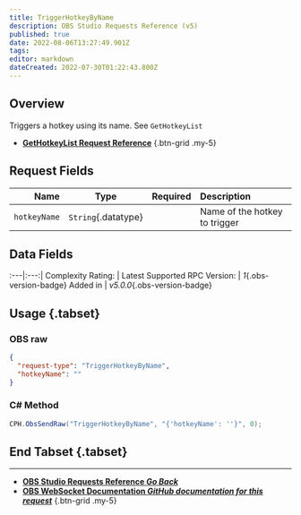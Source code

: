 ```yaml
---
title: TriggerHotkeyByName
description: OBS Studio Requests Reference (v5)
published: true
date: 2022-08-06T13:27:49.901Z
tags: 
editor: markdown
dateCreated: 2022-07-30T01:22:43.800Z
---
```


## Overview
Triggers a hotkey using its name. See `GetHotkeyList`
- [<i class="mdi mdi-keyboard"></i>**GetHotkeyList Request Reference**](/en/Broadcasters/OBS/Requests/General-Requests/GetHotkeyList)
{.btn-grid .my-5}

## Request Fields
Name | Type | Required| Description |
----:|:----:|:-------:|:------------|
`hotkeyName` | `String`{.datatype} | <i class="mdi mdi-check-bold"></i> | Name of the hotkey to trigger	

## Data Fields
:---|:---:|
Complexity Rating: | <span class="stars stars--3"></span>
Latest Supported RPC Version: | *1*{.obs-version-badge}
Added in | *v5.0.0*{.obs-version-badge}

## Usage {.tabset}
### OBS raw
```json
{
  "request-type": "TriggerHotkeyByName",
  "hotkeyName": ""
}
```

### C# Method
```csharp
CPH.ObsSendRaw("TriggerHotkeyByName", "{'hotkeyName': ''}", 0);
```
## End Tabset {.tabset}
---

- [<i class="mdi mdi-chevron-left"></i>**OBS Studio Requests Reference *Go Back***](/en/Broadcasters/OBS/Requests)
- [<i class="mdi mdi-github"></i>**OBS WebSocket Documentation *GitHub documentation for this request***](https://github.com/obsproject/obs-websocket/blob/master/docs/generated/protocol.md#triggerhotkeybyname)
{.btn-grid .my-5}